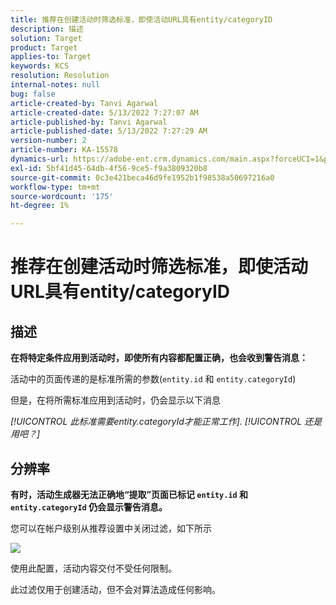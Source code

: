 ```yaml
---
title: 推荐在创建活动时筛选标准，即使活动URL具有entity/categoryID
description: 描述
solution: Target
product: Target
applies-to: Target
keywords: KCS
resolution: Resolution
internal-notes: null
bug: false
article-created-by: Tanvi Agarwal
article-created-date: 5/13/2022 7:27:07 AM
article-published-by: Tanvi Agarwal
article-published-date: 5/13/2022 7:27:29 AM
version-number: 2
article-number: KA-15578
dynamics-url: https://adobe-ent.crm.dynamics.com/main.aspx?forceUCI=1&pagetype=entityrecord&etn=knowledgearticle&id=60604013-8ed2-ec11-a7b5-00224809c27a
exl-id: 5bf41d45-64db-4f56-9ce5-f9a3809320b8
source-git-commit: 0c3e421beca46d9fe1952b1f98538a50697216a0
workflow-type: tm+mt
source-wordcount: '175'
ht-degree: 1%

---
```


# 推荐在创建活动时筛选标准，即使活动URL具有entity/categoryID

## 描述


<b>在将特定条件应用到活动时，即使所有内容都配置正确，也会收到警告消息：</b>

活动中的页面传递的是标准所需的参数(`entity.id` 和 `entity.categoryId`) 

但是，在将所需标准应用到活动时，仍会显示以下消息

*[!UICONTROL 此标准需要entity.categoryId才能正常工作]. [!UICONTROL 还是用吧？]*


## 分辨率


<b>有时，活动生成器无法正确地“提取”页面已标记 `entity.id` 和 `entity.categoryId` 仍会显示警告消息。</b>



您可以在帐户级别从推荐设置中关闭过滤，如下所示

![](http://omniture.custhelp.com/ci/inlineImage/get/3041012/5090ecb0bec7673ef3ad943bd35f9095)



使用此配置，活动内容交付不受任何限制。



此过滤仅用于创建活动，但不会对算法造成任何影响。
